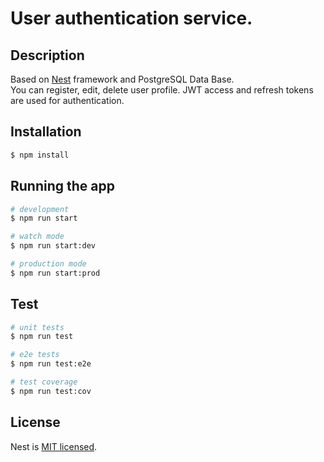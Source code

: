 # User authentication service.

## Description

Based on [Nest](https://github.com/nestjs/nest) framework and PostgreSQL Data Base.  
You can register, edit, delete user profile. JWT access and refresh tokens are used for authentication.

## Installation

```bash
$ npm install
```

## Running the app

```bash
# development
$ npm run start

# watch mode
$ npm run start:dev

# production mode
$ npm run start:prod
```

## Test

```bash
# unit tests
$ npm run test

# e2e tests
$ npm run test:e2e

# test coverage
$ npm run test:cov
```

## License

Nest is [MIT licensed](LICENSE).
